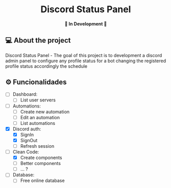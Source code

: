 <h1 align="center">Discord Status Panel</h1>
<h4 align="center">🚧 In Development 🚧</h4>

## 💻 About the project

Discord Status Panel - The goal of this project is to development a discord admin panel to configure any profile status for a bot changing the registered profile status accordingly the schedule

## ⚙️ Funcionalidades

- [ ] Dashboard:
  - [ ] List user servers

- [ ] Automations:
  - [ ] Create new automation
  - [ ] Edit an automation
  - [ ] List automations

- [X] Discord auth:
  - [X] SignIn
  - [X] SignOut
  - [ ] Refresh session
  
- [ ] Clean Code:
  - [X] Create components
  - [ ] Better components
  - [ ] ... ?
  
- [ ] Database:
  - [ ] Free online database
